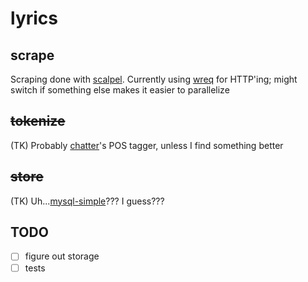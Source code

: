 # lyrics
## scrape
Scraping done with [scalpel](https://hackage.haskell.org/package/scalpel).
Currently using [wreq](http://www.serpentine.com/wreq/) for HTTP'ing; might switch if something else makes it easier to parallelize

## ~~tokenize~~
(TK)
Probably [chatter](http://hackage.haskell.org/package/chatter)'s POS tagger, unless I find something better

## ~~store~~
(TK)
Uh...[mysql-simple](https://hackage.haskell.org/package/mysql-simple)??? I guess???

## TODO
- [ ] figure out storage
- [ ] tests
